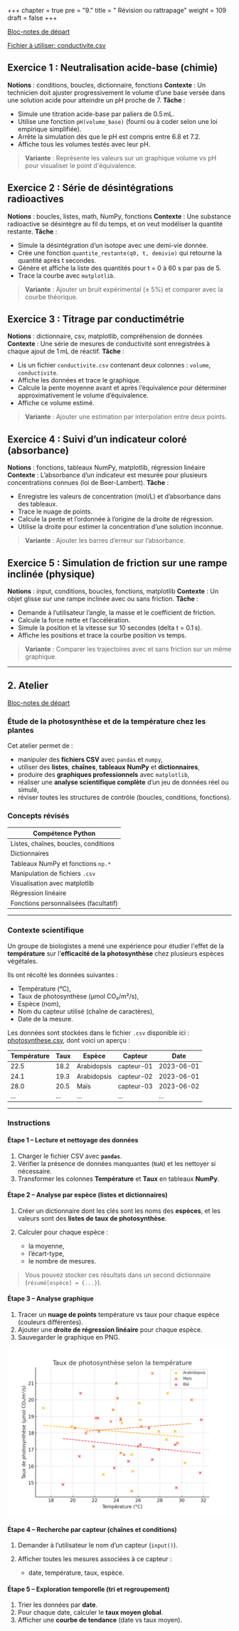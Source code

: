 +++
chapter = true
pre = "9."
title = " Révision ou rattrapage"
weight = 109
draft = false
+++

[Bloc-notes de départ](https://python-a25.netlify.app/blocnotes/exercices_revision.ipynb)

[Fichier à utiliser: conductivite.csv](./conductivite.csv)


## Exercice 1 : Neutralisation acide-base (chimie)

**Notions** : conditions, boucles, dictionnaire, fonctions
**Contexte** : Un technicien doit ajuster progressivement le volume d’une base versée dans une solution acide pour atteindre un pH proche de 7.
**Tâche** :

* Simule une titration acide-base par paliers de 0.5 mL.
* Utilise une fonction `pH(volume_base)` (fourni ou à coder selon une loi empirique simplifiée).
* Arrête la simulation dès que le pH est compris entre 6.8 et 7.2.
* Affiche tous les volumes testés avec leur pH.

> **Variante** : Représente les valeurs sur un graphique volume vs pH pour visualiser le point d'équivalence.



## Exercice 2 : Série de désintégrations radioactives

**Notions** : boucles, listes, math, NumPy, fonctions
**Contexte** : Une substance radioactive se désintègre au fil du temps, et on veut modéliser la quantité restante.
**Tâche** :

* Simule la désintégration d’un isotope avec une demi-vie donnée.
* Crée une fonction `quantite_restante(q0, t, demivie)` qui retourne la quantité après t secondes.
* Génère et affiche la liste des quantités pour t = 0 à 60 s par pas de 5.
* Trace la courbe avec `matplotlib`.

> **Variante** : Ajouter un bruit expérimental (± 5%) et comparer avec la courbe théorique.



## Exercice 3 : Titrage par conductimétrie

**Notions** : dictionnaire, csv, matplotlib, compréhension de données
**Contexte** : Une série de mesures de conductivité sont enregistrées à chaque ajout de 1 mL de réactif.
**Tâche** :

* Lis un fichier `conductivite.csv` contenant deux colonnes : `volume`, `conductivite`.
* Affiche les données et trace le graphique.
* Calcule la pente moyenne avant et après l’équivalence pour déterminer approximativement le volume d’équivalence.
* Affiche ce volume estimé.

> **Variante** : Ajouter une estimation par interpolation entre deux points.



## Exercice 4 : Suivi d’un indicateur coloré (absorbance)

**Notions** : fonctions, tableaux NumPy, matplotlib, régression linéaire
**Contexte** : L’absorbance d’un indicateur est mesurée pour plusieurs concentrations connues (loi de Beer-Lambert).
**Tâche** :

* Enregistre les valeurs de concentration (mol/L) et d’absorbance dans des tableaux.
* Trace le nuage de points.
* Calcule la pente et l’ordonnée à l’origine de la droite de régression.
* Utilise la droite pour estimer la concentration d’une solution inconnue.

> **Variante** : Ajouter les barres d’erreur sur l’absorbance.



## Exercice 5 : Simulation de friction sur une rampe inclinée (physique)

**Notions** : input, conditions, boucles, fonctions, matplotlib
**Contexte** : Un objet glisse sur une rampe inclinée avec ou sans friction.
**Tâche** :

* Demande à l’utilisateur l’angle, la masse et le coefficient de friction.
* Calcule la force nette et l’accélération.
* Simule la position et la vitesse sur 10 secondes (delta t = 0.1 s).
* Affiche les positions et trace la courbe position vs temps.

> **Variante** : Comparer les trajectoires avec et sans friction sur un même graphique.


---

## 2. Atelier

[Bloc-notes de départ](https://python-a25.netlify.app/blocnotes/atelier_revision.ipynb)

### Étude de la photosynthèse et de la température chez les plantes

Cet atelier permet de :

* manipuler des **fichiers CSV** avec `pandas` et `numpy`,
* utiliser des **listes**, **chaînes**, **tableaux NumPy** et **dictionnaires**,
* produire des **graphiques professionnels** avec `matplotlib`,
* réaliser une **analyse scientifique complète** d’un jeu de données réel ou simulé,
* réviser toutes les structures de contrôle (boucles, conditions, fonctions).

### Concepts révisés

| Compétence Python                     |
| ------------------------------------- |
| Listes, chaînes, boucles, conditions  |
| Dictionnaires                         |
| Tableaux NumPy et fonctions `np.*`    |
| Manipulation de fichiers `.csv`       |
| Visualisation avec matplotlib         |
| Régression linéaire                   |
| Fonctions personnalisées (facultatif) |

---

### Contexte scientifique

Un groupe de biologistes a mené une expérience pour étudier l'effet de la **température** sur l’**efficacité de la photosynthèse** chez plusieurs espèces végétales.

Ils ont récolté les données suivantes :

* Température (°C),
* Taux de photosynthèse (μmol CO₂/m²/s),
* Espèce (nom),
* Nom du capteur utilisé (chaîne de caractères),
* Date de la mesure.

Les données sont stockées dans le fichier `.csv` disponible ici : [photosynthese.csv](./photosynthese.csv), dont voici un aperçu :

| Température | Taux | Espèce      | Capteur    | Date       |
| ----------- | ---- | ----------- | ---------- | ---------- |
| 22.5        | 18.2 | Arabidopsis | capteur-01 | 2023-06-01 |
| 24.1        | 19.3 | Arabidopsis | capteur-02 | 2023-06-01 |
| 28.0        | 20.5 | Maïs        | capteur-03 | 2023-06-02 |
| ...         | ...  | ...         | ...        | ...        |

---

### Instructions

#### Étape 1 – Lecture et nettoyage des données

1. Charger le fichier CSV avec **`pandas`**.
2. Vérifier la présence de données manquantes (`NaN`) et les nettoyer si nécessaire.
3. Transformer les colonnes **Température** et **Taux** en tableaux **NumPy**.

#### Étape 2 – Analyse par espèce (listes et dictionnaires)

1. Créer un dictionnaire dont les clés sont les noms des **espèces**, et les valeurs sont des **listes de taux de photosynthèse**.
2. Calculer pour chaque espèce :

   * la moyenne,
   * l’écart-type,
   * le nombre de mesures.

> Vous pouvez stocker ces résultats dans un second dictionnaire (`résumé[espèce] = {...}`).

#### Étape 3 – Analyse graphique

1. Tracer un **nuage de points** température vs taux pour chaque espèce (couleurs différentes).
2. Ajouter une **droite de régression linéaire** pour chaque espèce.
3. Sauvegarder le graphique en PNG.

![Nuage - régression](./photosynthese_regression.png?width=45vw)

#### Étape 4 – Recherche par capteur (chaînes et conditions)

1. Demander à l’utilisateur le nom d’un capteur (`input()`).
2. Afficher toutes les mesures associées à ce capteur :

   * date, température, taux, espèce.

#### Étape 5 – Exploration temporelle (tri et regroupement)

1. Trier les données par **date**.
2. Pour chaque date, calculer le **taux moyen global**.
3. Afficher une **courbe de tendance** (date vs taux moyen).